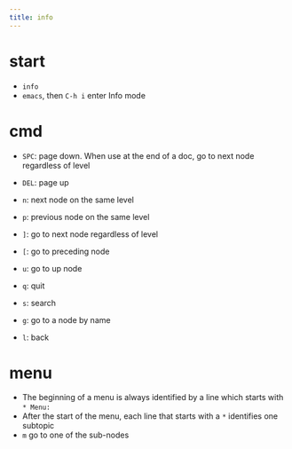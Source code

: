 ```yaml
---
title: info
---
```


# start
* `info`
* `emacs`, then `C-h i` enter Info mode

# cmd
* `SPC`: page down. When use at the end of a doc, go to next node regardless of level
* `DEL`: page up
* `n`: next node on the same level
* `p`: previous node on the same level
* `]`: go to next node regardless of level
* `[`: go to preceding node

* `u`: go to up node
* `q`: quit
* `s`: search
* `g`: go to a node by name
* `l`: back

# menu
* The beginning of a menu is always identified by a line which starts with `* Menu:`
* After the start of the menu, each line that starts with a `*` identifies one subtopic
* `m` go to one of the sub-nodes
